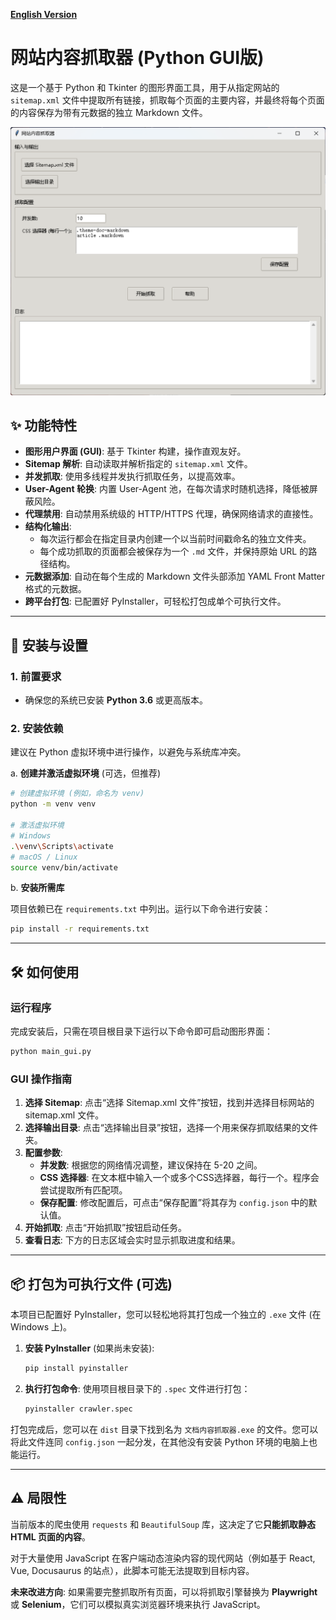 [**English Version**](./README.en.md)

# 网站内容抓取器 (Python GUI版)

这是一个基于 Python 和 Tkinter 的图形界面工具，用于从指定网站的 `sitemap.xml` 文件中提取所有链接，抓取每个页面的主要内容，并最终将每个页面的内容保存为带有元数据的独立 Markdown 文件。

![应用截图](PixPin_2025-06-22_03-30-23.png)

## ✨ 功能特性

- **图形用户界面 (GUI)**: 基于 Tkinter 构建，操作直观友好。
- **Sitemap 解析**: 自动读取并解析指定的 `sitemap.xml` 文件。
- **并发抓取**: 使用多线程并发执行抓取任务，以提高效率。
- **User-Agent 轮换**: 内置 User-Agent 池，在每次请求时随机选择，降低被屏蔽风险。
- **代理禁用**: 自动禁用系统级的 HTTP/HTTPS 代理，确保网络请求的直接性。
- **结构化输出**:
    - 每次运行都会在指定目录内创建一个以当前时间戳命名的独立文件夹。
    - 每个成功抓取的页面都会被保存为一个 `.md` 文件，并保持原始 URL 的路径结构。
- **元数据添加**: 自动在每个生成的 Markdown 文件头部添加 YAML Front Matter 格式的元数据。
- **跨平台打包**: 已配置好 PyInstaller，可轻松打包成单个可执行文件。

---

## 🚀 安装与设置

### 1. 前置要求

- 确保您的系统已安装 **Python 3.6** 或更高版本。

### 2. 安装依赖

建议在 Python 虚拟环境中进行操作，以避免与系统库冲突。

a. **创建并激活虚拟环境** (可选，但推荐)

```bash
# 创建虚拟环境 (例如，命名为 venv)
python -m venv venv

# 激活虚拟环境
# Windows
.\venv\Scripts\activate
# macOS / Linux
source venv/bin/activate
```

b. **安装所需库**

项目依赖已在 `requirements.txt` 中列出。运行以下命令进行安装：

```bash
pip install -r requirements.txt
```

---

## 🛠️ 如何使用

### 运行程序

完成安装后，只需在项目根目录下运行以下命令即可启动图形界面：

```bash
python main_gui.py
```

### GUI 操作指南

1.  **选择 Sitemap**: 点击“选择 Sitemap.xml 文件”按钮，找到并选择目标网站的 sitemap.xml 文件。
2.  **选择输出目录**: 点击“选择输出目录”按钮，选择一个用来保存抓取结果的文件夹。
3.  **配置参数**:
    - **并发数**: 根据您的网络情况调整，建议保持在 5-20 之间。
    - **CSS 选择器**: 在文本框中输入一个或多个CSS选择器，每行一个。程序会尝试提取所有匹配项。
    - **保存配置**: 修改配置后，可点击“保存配置”将其存为 `config.json` 中的默认值。
4.  **开始抓取**: 点击“开始抓取”按钮启动任务。
5.  **查看日志**: 下方的日志区域会实时显示抓取进度和结果。

---

## 📦 打包为可执行文件 (可选)

本项目已配置好 PyInstaller，您可以轻松地将其打包成一个独立的 `.exe` 文件 (在 Windows 上)。

1. **安装 PyInstaller** (如果尚未安装):
   ```bash
   pip install pyinstaller
   ```
2. **执行打包命令**:
   使用项目根目录下的 `.spec` 文件进行打包：
   ```bash
   pyinstaller crawler.spec
   ```

打包完成后，您可以在 `dist` 目录下找到名为 `文档内容抓取器.exe` 的文件。您可以将此文件连同 `config.json` 一起分发，在其他没有安装 Python 环境的电脑上也能运行。

---

## ⚠️ 局限性

当前版本的爬虫使用 `requests` 和 `BeautifulSoup` 库，这决定了它**只能抓取静态 HTML 页面的内容**。

对于大量使用 JavaScript 在客户端动态渲染内容的现代网站（例如基于 React, Vue, Docusaurus 的站点），此脚本可能无法提取到目标内容。

**未来改进方向**: 如果需要完整抓取所有页面，可以将抓取引擎替换为 **Playwright** 或 **Selenium**，它们可以模拟真实浏览器环境来执行 JavaScript。